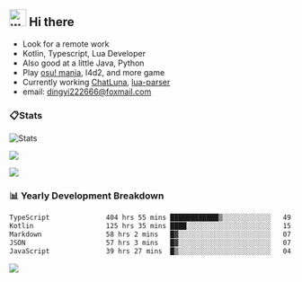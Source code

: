 ## <img alt="wave" src="https://raw.githubusercontent.com/MartinHeinz/MartinHeinz/master/wave.gif" width="30px"> Hi there

- Look for a remote work
- Kotlin, Typescript, Lua Developer
- Also good at a little Java, Python
- Play [osu! mania](https://osu.ppy.sh/users/29808669), l4d2, and more game
- Currently working [ChatLuna](https://github.com/ChatLunaLab), [lua-parser](https://github.com/dingyi222666/lua-parser)
- email: [dingyi222666@foxmail.com](mailto:dingyi222666@foxmail.com)

### 📋Stats

![Stats](https://github-readme-stats.vercel.app/api?username=dingyi222666&show_icons=true&icon_color=47A69E&title_color=47A69E&count_private=true)    

![](https://api.githubtrends.io/user/svg/dingyi222666/langs?time_range=one_year&include_private=True&loc_metric=changed&theme=classic)

![](http://github-profile-summary-cards.vercel.app/api/cards/productive-time?username=dingyi222666&theme=nord_dark&utcOffset=8)

### 📊 Yearly Development Breakdown

<!--START_SECTION:waka-->

```txt
TypeScript              404 hrs 55 mins ████████████▒░░░░░░░░░░░░   49.94 %
Kotlin                  125 hrs 35 mins ████░░░░░░░░░░░░░░░░░░░░░   15.49 %
Markdown                58 hrs 2 mins   █▓░░░░░░░░░░░░░░░░░░░░░░░   07.16 %
JSON                    57 hrs 3 mins   █▓░░░░░░░░░░░░░░░░░░░░░░░   07.04 %
JavaScript              39 hrs 27 mins  █▒░░░░░░░░░░░░░░░░░░░░░░░   04.87 %
```

<!--END_SECTION:waka-->

![](https://komarev.com/ghpvc/?username=dingyi222666)

